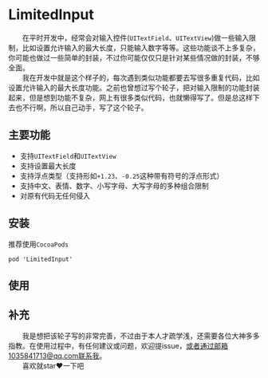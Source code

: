 # LimitedInput
&emsp;&emsp;在平时开发中，经常会对输入控件(`UITextField`、`UITextView`)做一些输入限制，比如设置允许输入的最大长度，只能输入数字等等。这些功能谈不上多复杂，你可能也做过一些简单的封装，不过你可能仅仅只是针对某些情况做的封装，不够全面。<br>
&emsp;&emsp;我在开发中就是这个样子的，每次遇到类似功能都要去写很多重复代码，比如设置允许输入的最大长度功能。之前也曾想过写个轮子，把对输入限制的功能封装起来，但是想到功能不复杂，网上有很多类似代码，也就懒得写了。但是总这样下去也不行啊，所以自己动手，写了这个轮子。


## 主要功能
- 支持`UITextField`和`UITextView`
- 支持设置最大长度
- 支持浮点类型（支持形如`+1.23`、`-0.25`这种带有符号的浮点形式）
- 支持中文、表情、数字、小写字母、大写字母的多种组合限制
- 对原有代码无任何侵入

## 安装
推荐使用`CocoaPods`
```
pod 'LimitedInput'
```

## 使用

## 补充
&emsp;&emsp;我是想把该轮子写的非常完善，不过由于本人才疏学浅，还需要各位大神多多指教。在使用过程中，有任何建议或问题，欢迎提issue，或者通过邮箱1035841713@qq.com联系我。<br>
&emsp;&emsp;喜欢就star❤️一下吧

